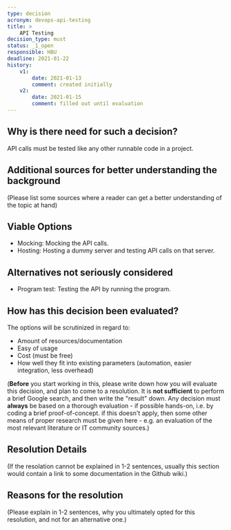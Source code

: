 ```yaml
---
type: decision
acronym: devops-api-testing
title: >
    API Testing
decision_type: must
status: _1_open
responsible: HBU
deadline: 2021-01-22
history:
    v1:
        date: 2021-01-13
        comment: created initially
    v2:
        date: 2021-01-15
        comment: filled out until evaluation
---
```


## Why is there need for such a decision?

API calls must be tested like any other runnable code in a project.

## Additional sources for better understanding the background

(Please list some sources where a reader can get a better understanding of the topic at hand)

## Viable Options

- Mocking: Mocking the API calls.
- Hosting: Hosting a dummy server and testing API calls on that server.

## Alternatives not seriously considered

- Program test: Testing the API by running the program.

## How has this decision been evaluated?

The options will be scrutinized in regard to:
- Amount of resources/documentation
- Easy of usage
- Cost (must be free)
- How well they fit into existing parameters (automation, easier integration, less overhead)



(**Before** you start working in this, please write down how you will evaluate this decision, and plan to 
come to a resolution. 
It is  **not sufficient** to perform a brief Google search, and then write  the "result" down. Any decision must
**always** be based on a thorough evaluation - if possible hands-on, i.e. by coding a brief proof-of-concept.
if this doesn't apply, then some other means of proper research must be given here - e.g. an evaluation of 
the most relevant literature or IT community sources.) 
 
## Resolution Details



(If the resolation cannot be explained in 1-2 sentences, usually this section would contain a link to some
documentation in the Github wiki.)

## Reasons for the resolution



(Please explain in 1-2 sentences, why you ultimately opted for this resolution, and not for an alternative one.)
